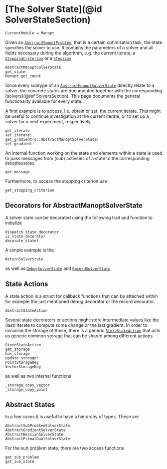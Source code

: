 # [The Solver State](@id SolverStateSection)

```@meta
CurrentModule = Manopt
```

Given an [`AbstractManoptProblem`](@ref), that is a certain optimisation task,
the state specifies the solver to use. It contains the parameters of a solver and all
fields necessary during the algorithm, e.g. the current iterate, a [`StoppingCriterion`](@ref)
or a [`Stepsize`](@ref).

```@docs
AbstractManoptSolverState
get_state
Manopt.get_count
```

Since every subtype of an [`AbstractManoptSolverState`](@ref) directly relate to a solver,
the concrete states are documented together with the corresponding [solvers](@ref SolversSection).
This page documents the general functionality available for every state.

A first example is to access, i.e. obtain or set, the current iterate.
This might be useful to continue investigation at the current iterate, or to set up a solver for a next experiment, respectively.

```@docs
get_iterate
set_iterate!
get_gradient(s::AbstractManoptSolverState)
set_gradient!
```

An internal function working on the state and elements within a state is used to
pass messages from (sub) activities of a state to the corresponding [`DebugMessages`](@ref)

```@docs
get_message
```

Furthermore, to access the stopping criterion use

```@docs
get_stopping_criterion
```

## Decorators for AbstractManoptSolverState

A solver state can be decorated using the following trait and function to initialize

```@docs
dispatch_state_decorator
is_state_decorator
decorate_state!
```

A simple example is the

```@docs
ReturnSolverState
```

as well as [`DebugSolverState`](@ref) and [`RecordSolverState`](@ref).

## State Actions

A state action is a struct for callback functions that can be attached within
for example the just mentioned debug decorator or the record decorator.

```@docs
AbstractStateAction
```

Several state decorators or actions might store intermediate values like the (last) iterate to compute some change or the last gradient. In order to minimise the storage of these, there is a generic [`StoreStateAction`](@ref)
that acts as generic common storage that can be shared among different actions.

```@docs
StoreStateAction
get_storage
has_storage
update_storage!
PointStorageKey
VectorStorageKey
```

as well as two internal functions

```@docs
_storage_copy_vector
_storage_copy_point
```

## Abstract States

In a few cases it is useful to have a hierarchy of types. These are

```@docs
AbstractSubProblemSolverState
AbstractGradientSolverState
AbstractHessianSolverState
AbstractPrimalDualSolverState
```

For the sub problem state, there are two access functions

```@docs
get_sub_problem
get_sub_state
```